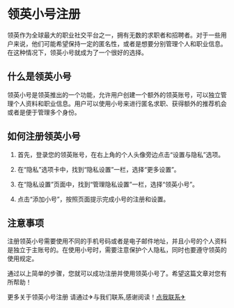 # 领英小号注册

领英作为全球最大的职业社交平台之一，拥有无数的求职者和招聘者。对于一些用户来说，他们可能希望保持一定的匿名性，或者是想要分别管理个人和职业信息。在这种情况下，领英小号就成为了一个很好的选择。

## 什么是领英小号

领英小号是领英推出的一个功能，允许用户创建一个额外的领英账号，可以独立管理个人资料和职业信息。用户可以使用小号来进行匿名求职、获得额外的推荐机会或者是便于管理多个身份。

## 如何注册领英小号

1. 首先，登录您的领英账号，在右上角的个人头像旁边点击“设置与隐私”选项。

2. 在“隐私”选项卡中，找到“隐私设置”一栏，选择“更多设置”。

3. 在“隐私设置”页面中，找到“管理隐私设置”一栏，选择“领英小号”。

4. 点击“添加小号”，按照页面提示完成小号的注册和设置。

## 注意事项

注册领英小号需要使用不同的手机号码或者是电子邮件地址，并且小号的个人资料是独立于主账号的。在使用小号时，需要注意保护个人隐私，同时也要遵守领英的使用规定。

通过以上简单的步骤，您就可以成功注册并使用领英小号了。希望这篇文章对您有所帮助！

更多关于领英小号注册 请通过✈与我们联系,感谢阅读！[点我联系✈](https://news.G208.com)